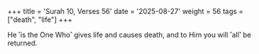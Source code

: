 +++
title = 'Surah 10, Verses 56'
date = '2025-08-27'
weight = 56
tags = ["death", "life"]
+++

He ˹is the One Who˺ gives life and causes death, and to Him you will ˹all˺ be returned.